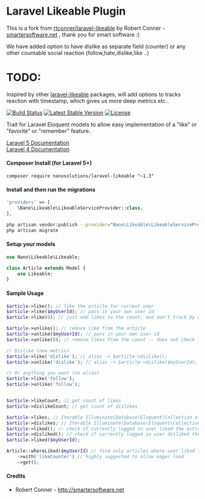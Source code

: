 Laravel Likeable Plugin
============

This is a fork from [rtconner/laravel-likeable](https://github.com/rtconner/laravel-likeable) by Robert Conner - [smartersoftware.net](http://smartersoftware.net) , thank you for smart software :)

We have added option to have dislike as separate field (counter) or any other countable social reaction (follow,hate,dislike,like ..)

# TODO:
   Inspired by other [laravel-likeable](https://github.com/DraperStudio/Laravel-Likeable) packages, will add options to tracks reaction with timestamp, which gives us more deep metrics etc..


[![Build Status](https://travis-ci.org/nanosolutions/laravel-likeable.svg?branch=master)](https://travis-ci.org/nanosolutions/laravel-likeable)
[![Latest Stable Version](https://poser.pugx.org/nanosolutions/laravel-likeable/v/stable.svg)](https://packagist.org/packages/nanosolutions/laravel-likeable)
[![License](https://poser.pugx.org/nanosolutions/laravel-likeable/license.svg)](https://packagist.org/packages/nanosolutions/laravel-likeable)

Trait for Laravel Eloquent models to allow easy implementation of a "like" or "favorite" or "remember" feature.

[Laravel 5 Documentation](https://github.com/nanosolutions/laravel-likeable/tree/laravel-5)  
[Laravel 4 Documentation](https://github.com/nanosolutions/laravel-likeable/tree/laravel-4)

#### Composer Install (for Laravel 5+)

	composer require nanosolutions/laravel-likeable "~1.3"

#### Install and then run the migrations

```php
'providers' => [
	\Nano\Likeable\LikeableServiceProvider::class,
],
```

```bash
php artisan vendor:publish --provider="Nano\Likeable\LikeableServiceProvider" --tag=migrations
php artisan migrate
```

#### Setup your models

```php
use Nano\Likeable\Likeable;

class Article extends Model {
	use Likeable;
}
```

#### Sample Usage

```php
$article->like(); // like the article for current user
$article->like($myUserId); // pass in your own user id
$article->like(0); // just add likes to the count, and don't track by user

$article->unlike(); // remove like from the article
$article->unlike($myUserId); // pass in your own user id
$article->unlike(0); // remove likes from the count -- does not check for user

// Dislike (new metric)
$article->like('dislike'); // alias -> $article->dislike();
$article->unlike('dislike'); // alias -> $article->dislike($myUserId);

// Or anything you want (no alias)
$article->like('follow');
$article->unlike('follow');


$article->likeCount; // get count of likes
$article->dislikeCount; // get count of dislikes

$article->likes; // Iterable Illuminate\Database\Eloquent\Collection of existing likes
$article->dislikes; // Iterable Illuminate\Database\Eloquent\Collection of existing disklikes
$article->liked(); // check if currently logged in user liked the article
$article->disliked(); // check if currently logged in user disliked the article
$article->liked($myUserId);

Article::whereLiked($myUserId) // find only articles where user liked them
	->with('likeCounter') // highly suggested to allow eager load
	->get();
```

#### Credits

 - Robert Conner - http://smartersoftware.net
